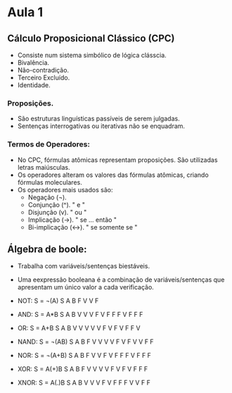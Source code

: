 # Aula 1 

## Cálculo Proposicional Clássico (CPC)

- Consiste num sistema simbólico de lógica clásscia.
- Bivalência.
- Não-contradição.
- Terceiro Excluído.
- Identidade.
 
### Proposições.

  - São estruturas linguísticas passíveis de serem julgadas.
  - Sentenças interrogativas ou iterativas não se enquadram.
   
### Termos de Operadores:

  - No CPC, fórmulas atômicas representam proposições. São utilizadas letras maiúsculas.
  - Os operadores alteram os valores das fórmulas atômicas, criando fórmulas moleculares.
  - Os operadores mais usados são: 
    - Negação (¬).
    - Conjunção (^). " e "
    - Disjunção (v). " ou "
    - Implicação (->). " se ... então " 
    - Bi-implicação (<->). " se somente se "

 ## Álgebra de boole:  
 
  - Trabalha com variáveis/sentenças biestáveis.
  - Uma eexpressão booleana é a combinação de variáveis/sentenças que apresentam um único valor a cada verificação.
   - NOT: S = ¬(A)    S A B
                        F V
                        V F
                        
   - AND: S = A*B     S A B
                      V V V
                      F V F
                      F F V
                      F F F
                      
   - OR: S = A+B      S A B
                      V V V
                      V V F
                      V F V
                      F F V
                      
   - NAND: S = ¬(AB)  S A B
                      F V V
                      V V F
                      V F V
                      V F F
                      
   - NOR: S = ¬(A+B)  S A B
                      F V V
                      F V F
                      F F V
                      F F F
                      
   - XOR: S = A(+)B   S A B
                      F V V
                      V V F
                      V F V
                      F F F
                      
   - XNOR: S = A(.)B  S A B 
                      V V V
                      F V F
                      F F V
                      V F F
